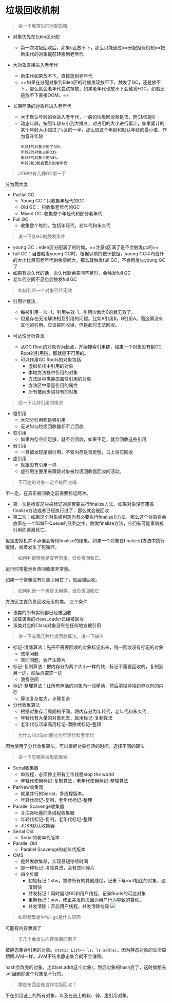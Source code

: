 # 垃圾回收机制

> 讲一下堆常见的分配策略

- 对象优先在Eden区分配
  - 第一次垃圾回收后，如果s区放不下，那么只能通过==分配担保机制==把新生代的对象提前转移到老年代

- 大对象直接进入老年代
  - 新生代如果放不下，直接放到老年代
  - ==如果在分配对象到Eden区的时候发现放不下，触发了GC，还是放不下，那么就会老年代尝试存放，如果老年代也放不下会触发FGC，如若还是放不下直接OOM。==

- 长期存活的对象将进入老年代
  - 大于默认年龄的会进入老年代，一般的垃圾回收器是15，而CMS是6
  - 动态年龄，按照年龄从小到大排序，对占用的大小进行累计，如果累计的某个年龄大小超过了s区的一半，那么取这个年龄和默认年龄的最小值，作为晋升年龄
    ```
    年龄1的对象占用了33%
    年龄2的对象占用33%
    年龄3的对象占用34%。
    年龄2和3都会晋升到老年代
    ```

> JVM中有几种GC讲一下

分为两大类：
- Partial GC
  - Young GC：只收集年轻代的GC
  - Old GC： 只收集老年代的GC
  - Mixed GC: 收集整个年轻代和部分老年代
- Full GC
  - 收集整个堆的，包括年轻代，老年代和永久代

> 说一下各GC的触发条件
- young GC：eden区分配满了的时候。==注意s区满了是不会触发gc的==
- full GC：当要触发young GC时，根据以前的统计数据，young GC平均晋升的大小比目前老年代剩余空间大，那么就触发full GC，不会再发生young GC了
- 如果有永久代的话，永久代剩余空间不足时，会触发full GC
- 老年代空间不足也会触发full GC

> 如何判断一个对象已经无效

- 引用计数法
  - 每被引用一次+1，引用失效-1，引用次数为0的就无效了。
  - 但是存在无法解决相互引用的问题。比如A引用B，B引用A。而这俩没有其他的引用，应该被回收掉，但是此时无法回收。

- 可达性分析算法
  - 从GC Root的对象作为起点，开始搜索引用链，如果一个对象没有到GC Root的引用链，那就是不可用的。
  - 可以作用GC Roots的对象包括
    - 虚拟机栈中引用的对象
    - 本地方法栈中引用的对象
    - 方法区中类静态属性引用的对象
    - 方法区中常量引用的属性
    - 所有被同步锁持有的对象

> 说一下几种引用的情况

- 强引用
  - 大部分引用都是强引用
  - 无论如何垃圾回收器都不会回收
- 软引用
  - 如果内存空间足够，就不会回收，如果不足，就会回收这些引用
- 弱引用
  - 一旦被发现是弱引用，不管内存是否足够，马上将它回收
- 虚引用
  - 就跟没有引用一样
  - 虚引用主要用来跟踪对象被垃圾回收器回收的活动。

> 不可达的对象一定会被回收吗

不一定，在真正被回收之前需要标记两次。
- 第一次是检查这些被标记的是否要进行finalize方法，如果对象没有覆盖finalize方法或者已经执行过了，那么就会被回收
- 第二次：如果这个对象被判定为有必要执行finalize()方法，那么这个对象将会放置在一个叫做F-Queue的队列之中，触发finalize方法，它们有可能重新被引用而逃离死亡。

但是虚拟机并不承诺会等待finalize的结果。如果一个对象在finalize()方法中执行缓慢，或者发生了死循环。

> 如何判断常量是废弃常量，谁负责回收它。

运行时常量池负责回收废弃常量。

如果一个常量没有对象引用它了，就会被回收。

> 如何判断一个类是无用类，谁负责回收它

方法区主要负责回收无用的类。 三个条件
- 该类的所有实例都已经被回收
- 加载该类的classLoader已经被回收
- 该类对应的Class对象没有在任何地方被引用

> 讲一下有哪几种垃圾回收算法，讲一下缺点

- 标记-清除算法：先把不需要回收的对象标记出来，统一回收没有标记的对象
  - 效率问题
  - 空间问题，会产生碎片
- 标记-复制算法：把内存分为两个大小一样的块，标记不需要回收的，复制到另一边，然后清空这一边
  - 浪费空间
- 标记-整理算法：让所有存活的对象向一段移动，然后清理掉端边界以外的内存
  - 算法复杂度大，步骤复杂
- 分代收集算法
  - 根据对象存活周期的不同，将内存分为年轻代，老年代和永久代
  - 年轻代有大量的对象死去，就用标记-复制算法
  - 老年代存活率高用标记-清除或标记-整理

> 为什么HotSpot要分为年轻代和老年代

因为使用了分代收集算法，可以根据对象存活的时间，选择不同的算法

> 讲一下有哪些垃圾收集器

- Serial收集器
  - 单线程，必须停止所有工作线程stop the world
  - 年轻代使用标记-复制算法，老年代使用标记-整理算法
- ParNew收集器
  - 就是并行的Serial，多线程版本。
  - 年轻代标记-复制，老年代标记-整理
- Parallel Scavenge收集器
  - 关注吞吐量的多线程收集器
  - 年轻代标记-复制，老年代标记-整理
  - JDK8默认收集器
- Serial Old
  - Serial的老年代版本
- Parallel Old 
  - Parallel Scavenge的老年代版本
- CMS
  - 是并发收集器，实现最短停顿时间
  - 是一种标记-清除算法，会有空间碎片
  - 四个步骤
    - 初始标记：stw，暂停所有的其他线程，记录下与root相连的对象，速度很快
    - 并发标记：同时启动GC和用户线程，记录Roots的可达对象
    - 重新标记：stw，修正并发阶段因为用户行为导致的变动。
    - 并发清除：开启用户线程，并发清除垃圾
![](https://gitee.com/super-jimwang/img/raw/master/img/20210301153937.png)

> 如果频繁发生full gc是什么原因

可能有内存泄漏了

> 举几个会发生内存泄漏的例子

被静态集合引用的对象。`static List<> ls; ls.add(a)`。因为静态对象的生命周期跟JVM一样，JVM不结束静态集合就不会销毁。 

hash会改变的对象。比如set.add(这个对象)，然后对象的hash变了，这时候想去set里删除这个对象是不行的。

> 哪些东西会被当作垃圾回收？

不在引用链上的所有对象，以及在链上的软、弱、虚引用对象。